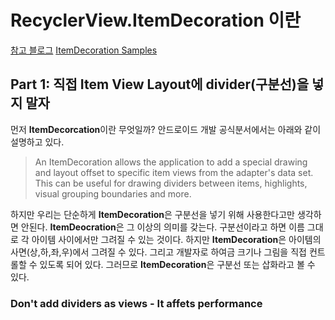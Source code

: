 # RecyclerView.ItemDecoration 이란
[참고 블로그](https://proandroiddev.com/itemdecoration-in-android-e18a0692d848)
[ItemDecoration Samples]()

## Part 1: 직접 Item View Layout에 divider(구분선)을 넣지 말자

먼저 **ItemDecorcation**이란 무엇일까? 안드로이드 개발 공식분서에서는 아래와 같이 설명하고 있다.

> An ItemDecoration allows the application to add a special drawing and layout offset to specific item views from the adapter's data set. This can be useful for drawing dividers between items, highlights, visual grouping boundaries and more.

하지만 우리는 단순하게 **ItemDecoration**은 구분선을 넣기 위해 사용한다고만 생각하면 안된다.
**ItemDeocration**은 그 이상의 의미를 갖는다. 구분선이라고 하면 이름 그대로 각 아이템 사이에서만 그려질 수 있는 것이다. 하지만 **ItemDecoration**은 아이템의 사면(상,하,좌,우)에서 그려질 수 있다. 그리고 개발자로 하여금 크기나 그림을 직접 컨트롤할 수 있도록 되어 있다. 그러므로 **ItemDecoration**은 구분선 또는 삽화라고 볼 수 있다.

### Don't add dividers as views - It affets performance
